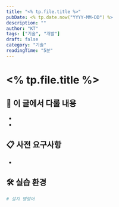 ```yaml
---
title: "<% tp.file.title %>"
pubDate: <% tp.date.now("YYYY-MM-DD") %>
description: ""
author: "KT"
tags: ["기술", "개발"]
draft: false
category: "기술"
readingTime: "5분"
---
```


# <% tp.file.title %>

## 🎯 이 글에서 다룰 내용
- 
- 

## 📋 사전 요구사항
- 

## 🛠 실습 환경
```bash
# 설치 명령어